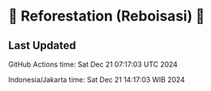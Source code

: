 
# 🌳 Reforestation (Reboisasi) 🌲

## Last Updated

GitHub Actions time: Sat Dec 21 07:17:03 UTC 2024

Indonesia/Jakarta time: Sat Dec 21 14:17:03 WIB 2024
